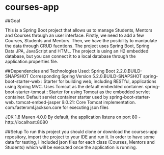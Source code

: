 # courses-app

##Goal

This is a Spring Boot project that allows us to manage Students, Mentors and Courses through an user interface. 
Firstly, we need to add a few Courses, Students and Mentors. Then, we have the posibility to manipulate the data through CRUD fucntions.
The project uses Spring Boot, Spring Data JPA, JavaScript and HTML. The project is using an H2 embedded database, but you can connect it to a local database through the application.properties file.

##Dependencies and Technologies Used:
Spring Boot 2.2.0.BUILD-SNAPSHOT
Corresponding Spring Version 5.2.0.BUILD-SNAPSHOT
spring-boot-starter-web : Starter for building web, including RESTful, applications using Spring MVC. 
Uses Tomcat as the default embedded container.
spring-boot-starter-tomcat : Starter for using Tomcat as the embedded servlet container. 
Default servlet container starter used by spring-boot-starter-web.
tomcat-embed-jasper 9.0.21: Core Tomcat implementation.
com.fasterxml.jackson.core for executing json files

JDK 1.8
Maven 4.0.0
By default, the application listens on port 80 - http://localhost:8080

##Setup
To run this project you should clone or download the courses-app repository, import the project to your IDE and run it.
In order to have some data for testing, i included json files for each class (Courses, Mentors and Students) which will be executed once the application is running. 
